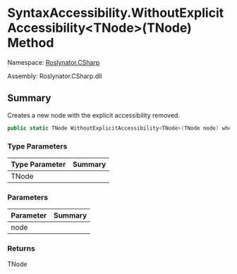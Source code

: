# SyntaxAccessibility\.WithoutExplicitAccessibility\<TNode>\(TNode\) Method

Namespace: [Roslynator.CSharp](../../README.md)

Assembly: Roslynator\.CSharp\.dll

## Summary

Creates a new node with the explicit accessibility removed\.

```csharp
public static TNode WithoutExplicitAccessibility<TNode>(TNode node) where TNode : SyntaxNode
```

### Type Parameters

| Type Parameter | Summary |
| -------------- | ------- |
| TNode | |

### Parameters

| Parameter | Summary |
| --------- | ------- |
| node | |

### Returns

TNode



